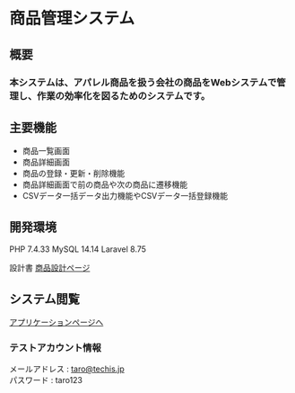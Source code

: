 # 商品管理システム
## 概要
### 本システムは、アパレル商品を扱う会社の商品をWebシステムで管理し、作業の効率化を図るためのシステムです。  

## 主要機能  
- 商品一覧画面
- 商品詳細画面
- 商品の登録・更新・削除機能  
- 商品詳細画面で前の商品や次の商品に遷移機能  
- CSVデータ一括データ出力機能やCSVデータ一括登録機能

## 開発環境
PHP 7.4.33
MySQL 14.14
Laravel 8.75

設計書
[商品設計ページ](https://drive.google.com/drive/u/0/folders/1VNtB0oDwUJ2UYeDuWGmMje3OeEfA-3Yn)

## システム閲覧
[アプリケーションページへ](https://iri-1.com/item-management/public/)

### テストアカウント情報
メールアドレス : taro@techis.jp  
パスワード : taro123

